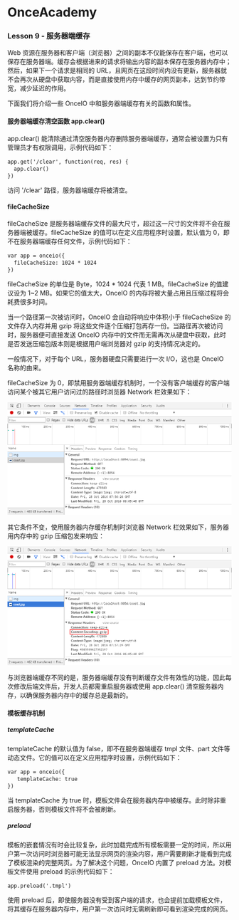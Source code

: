 # OnceAcademy
### Lesson 9 - 服务器端缓存    

Web 资源在服务器和客户端（浏览器）之间的副本不仅能保存在客户端，也可以保存在服务器端。缓存会根据进来的请求将输出内容的副本保存在服务器内存中；然后，如果下一个请求是相同的 URL，且网页在这段时间内没有更新，服务器就不会再次从硬盘中获取内容，而是直接使用内存中缓存的网页副本，达到节约带宽，减少延迟的作用。  
  
下面我们将介绍一些 OnceIO 中和服务器端缓存有关的函数和属性。

#### 服务器端缓存清空函数 app.clear()

app.clear() 能清除通过清空服务器内存删除服务器端缓存，通常会被设置为只有管理员才有权限调用，示例代码如下：  

    app.get('/clear', function(req, res) {
      app.clear()
    }) 

访问 '/clear' 路径，服务器端缓存将被清空。

#### fileCacheSize

fileCacheSize 是服务器端缓存文件的最大尺寸，超过这一尺寸的文件将不会在服务器端被缓存。fileCacheSize 的值可以在定义应用程序时设置，默认值为 0，即不在服务器端缓存任何文件，示例代码如下：

    var app = onceio({
      fileCacheSize: 1024 * 1024
    })

fileCacheSize 的单位是 Byte，1024 * 1024 代表 1 MB。fileCacheSize 的值建议设为 1~2 MB。如果它的值太大，OnceIO 的内存将被大量占用且压缩过程将会耗费很多时间。  
  
当一个路径第一次被访问时，OnceIO 会自动将响应中体积小于 fileCacheSize 的文件存入内存并用 gzip 将这些文件逐个压缩打包再存一份。当路径再次被访问时，服务器便可直接发送 OnceIO 内存中的文件而无需再次从硬盘中获取，此时是否发送压缩包版本则是根据用户端浏览器对 gzip 的支持情况决定的。  
  
一般情况下，对于每个 URL，服务器硬盘只需要进行一次 I/O，这也是 OnceIO 名称的由来。  
  
fileCacheSize 为 0，即禁用服务器端缓存机制时，一个没有客户端缓存的客户端访问某个被其它用户访问过的路径时浏览器 Network 栏效果如下：  
  
![不使用服务器内存缓存机制时 Network 栏效果][1]
  
其它条件不变，使用服务器内存缓存机制时浏览器 Network 栏效果如下，服务器用内存中的 gzip 压缩包发来响应：  
  
![使用服务器内存缓存机制时 Network 栏效果][2]  
  
与浏览器端缓存不同的是，服务器端缓存没有判断缓存文件有效性的功能，因此每次修改后端文件后，开发人员都需重启服务器或使用 app.clear() 清空服务器内存，以确保服务器内存中的缓存总是最新的。

#### 模板缓存机制

##### templateCache

templateCache 的默认值为 false，即不在服务器端缓存 tmpl 文件、part 文件等动态文件。它的值可以在定义应用程序时设置，示例代码如下：  

    var app = onceio({
       templateCache: true
    })

当 templateCache 为 true 时，模板文件会在服务器内存中被缓存。此时除非重启服务器，否则模板文件将不会被刷新。

##### preload

模板的嵌套情况有时会比较复杂，此时加载完成所有模板需要一定的时间，所以用户第一次访问时浏览器可能无法显示网页的渲染内容，用户需要刷新才能看到完成了模板渲染的完整网页。为了解决这个问题，OnceIO 内置了 preload 方法。对模板文件使用 preload 的示例代码如下：

	app.preload('.tmpl')

使用 preload 后，即使服务器没有受到客户端的请求，也会提前加载模板文件，将其缓存在服务器内存中，用户第一次访问时无需刷新即可看到渲染完成的网页。  
  

  




[1]: https://raw.githubusercontent.com/OnceDoc/images/gh-pages/OnceAcademy/cache/no_fileCacheSize_browser_network.png
[2]: https://raw.githubusercontent.com/OnceDoc/images/gh-pages/OnceAcademy/cache/fileCacheSize_set_browser_network.png